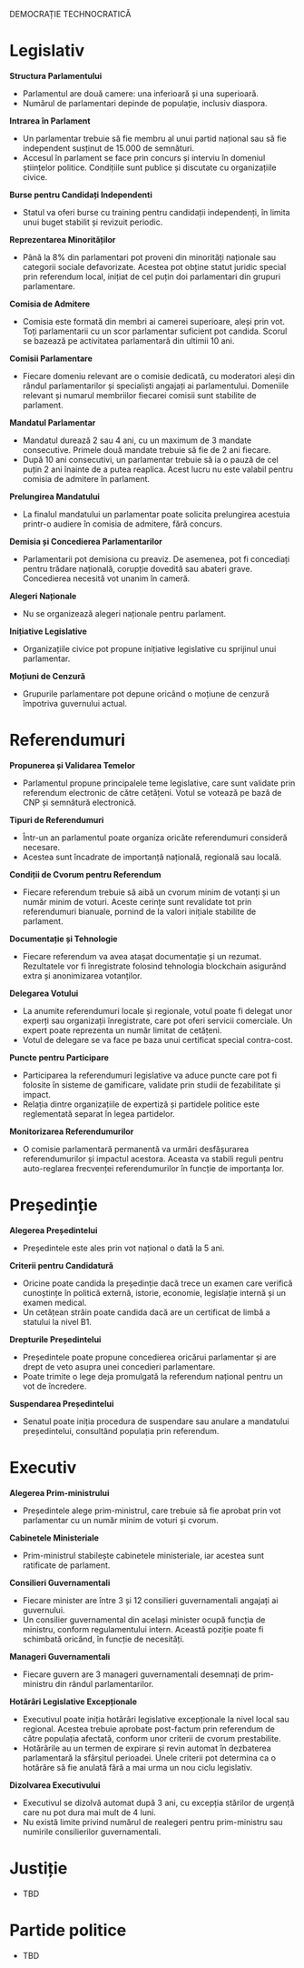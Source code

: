 DEMOCRAȚIE TECHNOCRATICĂ

Legislativ
===

**Structura Parlamentului**

* Parlamentul are două camere: una inferioară și una superioară.
* Numărul de parlamentari depinde de populație, inclusiv diaspora.

**Intrarea în Parlament**

* Un parlamentar trebuie să fie membru al unui partid național sau să fie independent susținut de 15.000 de semnături.
* Accesul în parlament se face prin concurs și interviu în domeniul științelor politice. Condițiile sunt publice și discutate cu organizațiile civice.

**Burse pentru Candidați Independenti**

* Statul va oferi burse cu training pentru candidații independenți, în limita unui buget stabilit și revizuit periodic.

**Reprezentarea Minorităților**

* Până la 8% din parlamentari pot proveni din minorități naționale sau categorii sociale defavorizate. Acestea pot obține statut juridic special prin referendum local, inițiat de cel puțin doi parlamentari din grupuri parlamentare.

**Comisia de Admitere**

* Comisia este formată din membri ai camerei superioare, aleși prin vot. Toți parlamentarii cu un scor parlamentar suficient pot candida. Scorul se bazează pe activitatea parlamentară din ultimii 10 ani.

**Comisii Parlamentare**

* Fiecare domeniu relevant are o comisie dedicată, cu moderatori aleși din rândul parlamentarilor și specialiști angajați ai parlamentului. Domeniile relevant și numarul membriilor fiecarei comisii sunt stabilite de parlament.

**Mandatul Parlamentar**

* Mandatul durează 2 sau 4 ani, cu un maximum de 3 mandate consecutive. Primele două mandate trebuie să fie de 2 ani fiecare.
* După 10 ani consecutivi, un parlamentar trebuie să ia o pauză de cel puțin 2 ani înainte de a putea reaplica. Acest lucru nu este valabil pentru comisia de admitere în parlament.

**Prelungirea Mandatului**

* La finalul mandatului un parlamentar poate solicita prelungirea acestuia printr-o audiere în comisia de admitere, fără concurs.

**Demisia și Concedierea Parlamentarilor**

* Parlamentarii pot demisiona cu preaviz. De asemenea, pot fi concediați pentru trădare națională, corupție dovedită sau abateri grave. Concedierea necesită vot unanim în cameră.

**Alegeri Naționale**

* Nu se organizează alegeri naționale pentru parlament.

**Inițiative Legislative**

* Organizațiile civice pot propune inițiative legislative cu sprijinul unui parlamentar.

**Moțiuni de Cenzură**

* Grupurile parlamentare pot depune oricând o moțiune de cenzură împotriva guvernului actual.

Referendumuri
===

**Propunerea și Validarea Temelor**

* Parlamentul propune principalele teme legislative, care sunt validate prin referendum electronic de către cetățeni. Votul se votează pe bază de CNP și semnătură electronică.

**Tipuri de Referendumuri**

* Într-un an parlamentul poate organiza oricâte referendumuri consideră necesare.
* Acestea sunt încadrate de importanță națională, regională sau locală.

**Condiții de Cvorum pentru Referendum**

* Fiecare referendum trebuie să aibă un cvorum minim de votanți și un număr minim de voturi. Aceste cerințe sunt revalidate tot prin referendumuri bianuale, pornind de la valori inițiale stabilite de parlament.

**Documentație și Tehnologie**

* Fiecare referendum va avea atașat documentație și un rezumat. Rezultatele vor fi înregistrate folosind tehnologia blockchain asigurând extra și anonimizarea votanților.

**Delegarea Votului**

* La anumite referendumuri locale și regionale, votul poate fi delegat unor experți sau organizații înregistrate, care pot oferi servicii comerciale. Un expert poate reprezenta un număr limitat de cetățeni.
* Votul de delegare se va face pe baza unui certificat special contra-cost.

**Puncte pentru Participare**

* Participarea la referendumuri legislative va aduce puncte care pot fi folosite în sisteme de gamificare, validate prin studii de fezabilitate și impact.
* Relația dintre organizațiile de expertiză și partidele politice este reglementată separat în legea partidelor.

**Monitorizarea Referendumurilor**

* O comisie parlamentară permanentă va urmări desfășurarea referendumurilor și impactul acestora. Aceasta va stabili reguli pentru auto-reglarea frecvenței referendumurilor în funcție de importanța lor.


Președinție
===

**Alegerea Președintelui**

* Președintele este ales prin vot național o dată la 5 ani.

**Criterii pentru Candidatură**

* Oricine poate candida la președinție dacă trece un examen care verifică cunoștințe în politică externă, istorie, economie, legislație internă și un examen medical.
* Un cetățean străin poate candida dacă are un certificat de limbă a statului la nivel B1.

**Drepturile Președintelui**

* Președintele poate propune concedierea oricărui parlamentar și are drept de veto asupra unei concedieri parlamentare.
* Poate trimite o lege deja promulgată la referendum național pentru un vot de încredere.

**Suspendarea Președintelui**

* Senatul poate iniția procedura de suspendare sau anulare a mandatului președintelui, consultând populația prin referendum.

Executiv
===

**Alegerea Prim-ministrului**

* Președintele alege prim-ministrul, care trebuie să fie aprobat prin vot parlamentar cu un număr minim de voturi și cvorum.

**Cabinetele Ministeriale**

* Prim-ministrul stabilește cabinetele ministeriale, iar acestea sunt ratificate de parlament.

**Consilieri Guvernamentali**

* Fiecare minister are între 3 și 12 consilieri guvernamentali angajați ai guvernului.
* Un consilier guvernamental din același minister ocupă funcția de ministru, conform regulamentului intern. Această poziție poate fi schimbată oricând, în funcție de necesități.

**Manageri Guvernamentali**

* Fiecare guvern are 3 manageri guvernamentali desemnați de prim-ministru din rândul parlamentarilor.

**Hotărâri Legislative Excepționale**

* Executivul poate iniția hotărâri legislative excepționale la nivel local sau regional. Acestea trebuie aprobate post-factum prin referendum de către populația afectată, conform unor criterii de cvorum prestabilite.
* Hotărârile au un termen de expirare și revin automat în dezbaterea parlamentară la sfârșitul perioadei. Unele criterii pot determina ca o hotărâre să fie anulată fără a mai urma un nou ciclu legislativ.

**Dizolvarea Executivului**

* Executivul se dizolvă automat după 3 ani, cu excepția stărilor de urgență care nu pot dura mai mult de 4 luni.
* Nu există limite privind numărul de realegeri pentru prim-ministru sau numirile consilierilor guvernamentali.

Justiție
===
- TBD

Partide politice
===
- TBD